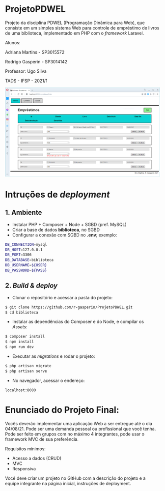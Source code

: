 # ProjetoPDWEL
Projeto da disciplina PDWEL (Programação Dinâmica para Web), que consiste em um simples sistema Web para controle de empréstimo de livros de uma biblioteca, implementado em PHP com o *framework* Laravel.

Alunos:

Adriana Martins - SP3015572

Rodrigo Gasperin - SP3014142

Professor: Ugo Silva

TADS - IFSP - 2021/1

![Home](./screenshots/emprestimos.png)

# Intruções de *deployment*
## 1. Ambiente
 - Instalar PHP + Composer + Node + SGBD (pref. MySQL)
 - Criar a base de dados **biblioteca**, no SGBD
 - Configurar a conexão com SGBD no **.env**; exemplo:
```sh
DB_CONNECTION=mysql
DB_HOST=127.0.0.1
DB_PORT=3306
DB_DATABASE=biblioteca
DB_USERNAME=${USER}
DB_PASSWORD=${PASS}
```

## 2. *Build & deploy*
 - Clonar o repositório e acessar a pasta do projeto:
```sh
$ git clone https://github.com/r-gasperin/ProjetoPDWEL.git
$ cd biblioteca
```
 - Instalar as dependências do Composer e do Node, e compilar os *Assets*:
```sh
$ composer install
$ npm install
$ npm run dev
```
 - Executar as *migrations* e rodar o projeto:
```sh
$ php artisan migrate
$ php artisan serve
```
 - No navegador, acessar o endereço:
```sh
localhost:8000
```

# Enunciado do Projeto Final:

Vocês deverão implementar uma aplicação Web a ser entregue até o dia 04/08/21.
Pode ser uma demanda pessoal ou profissional que você tenha.
Pode ser feito em grupos com no máximo 4 integrantes, pode usar o framework MVC de sua preferência.

Requisitos mínimos:

 - Acesso a dados (CRUD)
 - MVC
 - Responsiva

Você deve criar um projeto no GitHub com a descrição do projeto e a equipe integrante na página inicial, instruções de deployment.
